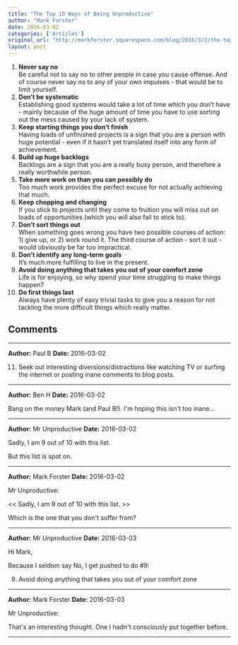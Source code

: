 ```yaml
---
title: "The Top 10 Ways of Being Unproductive"
author: "Mark Forster"
date: 2016-03-02
categories: ['Articles']
original_url: "http://markforster.squarespace.com/blog/2016/3/2/the-top-10-ways-of-being-unproductive.html"
layout: post
---
```


1. **Never say no**   
   Be careful not to say no to other people in case you cause offense. And of course never say no to any of your own impulses - that would be to limit yourself.
2. **Don’t be systematic**  
   Establishing good systems would take a lot of time which you don’t have - mainly because of the huge amount of time you have to use sorting out the mess caused by your lack of system.
3. **Keep starting things you don’t finish**  
   Having loads of unfinished projects is a sign that you are a person with huge potential - even if it hasn’t yet translated itself into any form of achievement.
4. **Build up huge backlogs**  
   Backlogs are a sign that you are a really busy person, and therefore a really worthwhile person.
5. **Take more work on than you can possibly do**  
   Too much work provides the perfect excuse for not actually achieving that much.
6. **Keep chopping and changing**  
   If you stick to projects until they come to fruition you will miss out on loads of opportunities (which you will also fail to stick to).
7. **Don’t sort things out**  
   When something goes wrong you have two possible courses of action: 1) give up, or 2) work round it. The third course of action - sort it out - would obviously be far too impractical.
8. **Don’t identify any long-term goals**  
   It’s much more fulfilling to live in the present.
9. **Avoid doing anything that takes you out of your comfort zone**  
   Life is for enjoying, so why spend your time struggling to make things happen?
10. **Do first things last**  
    Always have plenty of easy trivial tasks to give you a reason for not tackling the more difficult things which really matter.


## Comments

---

**Author:** Paul B
**Date:** 2016-03-02

11. Seek out interesting diversions/distractions like watching TV or surfing the internet or posting inane comments to blog posts.

---

**Author:** Ben H
**Date:** 2016-03-02

Bang on the money Mark (and Paul B!). I'm hoping this isn't too inane...

---

**Author:** Mr Unproductive
**Date:** 2016-03-02

Sadly, I am 9 out of 10 with this list.  
  
But this list is spot on.

---

**Author:** Mark Forster
**Date:** 2016-03-02

Mr Unproductive:  
  
<< Sadly, I am 9 out of 10 with this list. >>  
  
Which is the one that you don't suffer from?

---

**Author:** Mr Unproductive
**Date:** 2016-03-03

Hi Mark,  
  
Because I seldom say No, I get pushed to do #9:  
  
9. Avoid doing anything that takes you out of your comfort zone

---

**Author:** Mark Forster
**Date:** 2016-03-03

Mr Unproductive:  
  
That's an interesting thought. One I hadn't consciously put together before.

---
